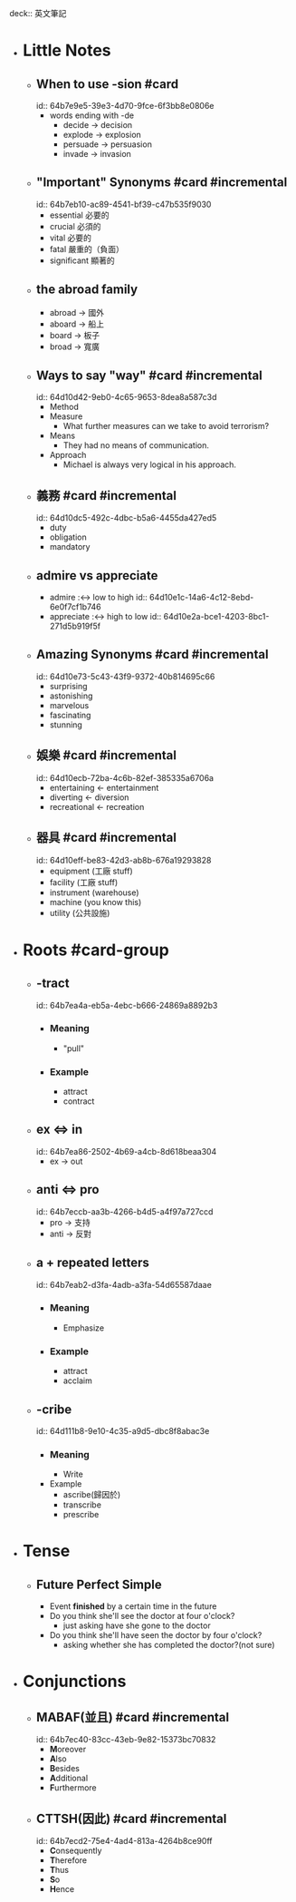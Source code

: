 deck:: 英文筆記

- # Little Notes
	- ## When to use -sion #card
	  id:: 64b7e9e5-39e3-4d70-9fce-6f3bb8e0806e
		- words ending with -de
			- decide -> decision
			- explode -> explosion
			- persuade -> persuasion
			- invade -> invasion
	- ## "Important" Synonyms #card #incremental
	  id:: 64b7eb10-ac89-4541-bf39-c47b535f9030
		- essential 必要的
		- crucial 必須的
		- vital 必要的
		- fatal 嚴重的（負面）
		- significant 顯著的
	- ## the abroad family
		- abroad -> 國外
		- aboard -> 船上
		- board -> 板子
		- broad -> 寬廣
	- ## Ways to say "way" #card #incremental
	  id:: 64d10d42-9eb0-4c65-9653-8dea8a587c3d
		- Method
		- Measure
			- What further measures can we take to avoid terrorism?
		- Means
			- They had no means of communication.
		- Approach
			- Michael is always very logical in his approach.
	- ## 義務 #card #incremental
	  id:: 64d10dc5-492c-4dbc-b5a6-4455da427ed5
		- duty
		- obligation
		- mandatory
	- ## admire vs appreciate
		- admire :<-> low to high
		  id:: 64d10e1c-14a6-4c12-8ebd-6e0f7cf1b746
		- appreciate :<-> high to low
		  id:: 64d10e2a-bce1-4203-8bc1-271d5b919f5f
	- ## Amazing Synonyms #card #incremental
	  id:: 64d10e73-5c43-43f9-9372-40b814695c66
		- surprising
		- astonishing
		- marvelous
		- fascinating
		- stunning
	- ## 娛樂 #card #incremental
	  id:: 64d10ecb-72ba-4c6b-82ef-385335a6706a
		- entertaining <- entertainment
		- diverting <- diversion
		- recreational <- recreation
	- ## 器具 #card #incremental
	  id:: 64d10eff-be83-42d3-ab8b-676a19293828
		- equipment (工廠 stuff)
		- facility (工廠 stuff)
		- instrument (warehouse)
		- machine (you know this)
		- utility (公共設施)
- # Roots #card-group
	- ## -tract
	  id:: 64b7ea4a-eb5a-4ebc-b666-24869a8892b3
		- ### Meaning
			- "pull"
		- ### Example
			- attract
			- contract
	- ## ex <=> in
	  id:: 64b7ea86-2502-4b69-a4cb-8d618beaa304
		- ex -> out
	- ## anti <=> pro
	  id:: 64b7eccb-aa3b-4266-b4d5-a4f97a727ccd
		- pro -> 支持
		- anti -> 反對
	- ## a + repeated letters
	  id:: 64b7eab2-d3fa-4adb-a3fa-54d65587daae
		- ### Meaning
			- Emphasize
		- ### Example
			- attract
			- acclaim
	- ## -cribe
	  id:: 64d111b8-9e10-4c35-a9d5-dbc8f8abac3e
		- ### Meaning
			- Write
		- Example
			- ascribe(歸因於)
			- transcribe
			- prescribe
- # Tense
	- ## Future Perfect Simple
		- Event **finished** by a certain time in the future
		- Do you think she'll see the doctor at four o'clock?
			- just asking have she gone to the doctor
		- Do you think she'll have seen the doctor by four o'clock?
			- asking whether she has completed the doctor?(not sure)
- # Conjunctions
	- ## MABAF(並且) #card #incremental
	  id:: 64b7ec40-83cc-43eb-9e82-15373bc70832
		- **M**oreover
		- **A**lso
		- **B**esides
		- **A**dditional
		- **F**urthermore
	- ## CTTSH(因此) #card #incremental
	  id:: 64b7ecd2-75e4-4ad4-813a-4264b8ce90ff
		- **C**onsequently
		- **T**herefore
		- **T**hus
		- **S**o
		- **H**ence